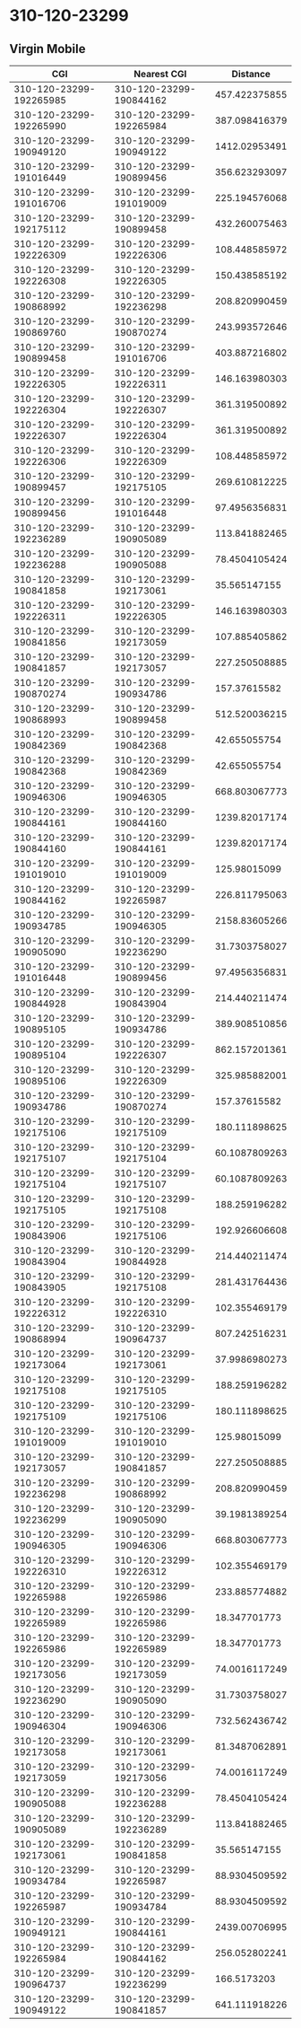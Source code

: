 # 310-120-23299
## Virgin Mobile


| CGI | Nearest CGI | Distance |
|-----|-------------|----------|
| 310-120-23299-192265985 | 310-120-23299-190844162 | 457.422375855 |
| 310-120-23299-192265990 | 310-120-23299-192265984 | 387.098416379 |
| 310-120-23299-190949120 | 310-120-23299-190949122 | 1412.02953491 |
| 310-120-23299-191016449 | 310-120-23299-190899456 | 356.623293097 |
| 310-120-23299-191016706 | 310-120-23299-191019009 | 225.194576068 |
| 310-120-23299-192175112 | 310-120-23299-190899458 | 432.260075463 |
| 310-120-23299-192226309 | 310-120-23299-192226306 | 108.448585972 |
| 310-120-23299-192226308 | 310-120-23299-192226305 | 150.438585192 |
| 310-120-23299-190868992 | 310-120-23299-192236298 | 208.820990459 |
| 310-120-23299-190869760 | 310-120-23299-190870274 | 243.993572646 |
| 310-120-23299-190899458 | 310-120-23299-191016706 | 403.887216802 |
| 310-120-23299-192226305 | 310-120-23299-192226311 | 146.163980303 |
| 310-120-23299-192226304 | 310-120-23299-192226307 | 361.319500892 |
| 310-120-23299-192226307 | 310-120-23299-192226304 | 361.319500892 |
| 310-120-23299-192226306 | 310-120-23299-192226309 | 108.448585972 |
| 310-120-23299-190899457 | 310-120-23299-192175105 | 269.610812225 |
| 310-120-23299-190899456 | 310-120-23299-191016448 | 97.4956356831 |
| 310-120-23299-192236289 | 310-120-23299-190905089 | 113.841882465 |
| 310-120-23299-192236288 | 310-120-23299-190905088 | 78.4504105424 |
| 310-120-23299-190841858 | 310-120-23299-192173061 | 35.565147155 |
| 310-120-23299-192226311 | 310-120-23299-192226305 | 146.163980303 |
| 310-120-23299-190841856 | 310-120-23299-192173059 | 107.885405862 |
| 310-120-23299-190841857 | 310-120-23299-192173057 | 227.250508885 |
| 310-120-23299-190870274 | 310-120-23299-190934786 | 157.37615582 |
| 310-120-23299-190868993 | 310-120-23299-190899458 | 512.520036215 |
| 310-120-23299-190842369 | 310-120-23299-190842368 | 42.655055754 |
| 310-120-23299-190842368 | 310-120-23299-190842369 | 42.655055754 |
| 310-120-23299-190946306 | 310-120-23299-190946305 | 668.803067773 |
| 310-120-23299-190844161 | 310-120-23299-190844160 | 1239.82017174 |
| 310-120-23299-190844160 | 310-120-23299-190844161 | 1239.82017174 |
| 310-120-23299-191019010 | 310-120-23299-191019009 | 125.98015099 |
| 310-120-23299-190844162 | 310-120-23299-192265987 | 226.811795063 |
| 310-120-23299-190934785 | 310-120-23299-190946305 | 2158.83605266 |
| 310-120-23299-190905090 | 310-120-23299-192236290 | 31.7303758027 |
| 310-120-23299-191016448 | 310-120-23299-190899456 | 97.4956356831 |
| 310-120-23299-190844928 | 310-120-23299-190843904 | 214.440211474 |
| 310-120-23299-190895105 | 310-120-23299-190934786 | 389.908510856 |
| 310-120-23299-190895104 | 310-120-23299-192226307 | 862.157201361 |
| 310-120-23299-190895106 | 310-120-23299-192226309 | 325.985882001 |
| 310-120-23299-190934786 | 310-120-23299-190870274 | 157.37615582 |
| 310-120-23299-192175106 | 310-120-23299-192175109 | 180.111898625 |
| 310-120-23299-192175107 | 310-120-23299-192175104 | 60.1087809263 |
| 310-120-23299-192175104 | 310-120-23299-192175107 | 60.1087809263 |
| 310-120-23299-192175105 | 310-120-23299-192175108 | 188.259196282 |
| 310-120-23299-190843906 | 310-120-23299-192175106 | 192.926606608 |
| 310-120-23299-190843904 | 310-120-23299-190844928 | 214.440211474 |
| 310-120-23299-190843905 | 310-120-23299-192175108 | 281.431764436 |
| 310-120-23299-192226312 | 310-120-23299-192226310 | 102.355469179 |
| 310-120-23299-190868994 | 310-120-23299-190964737 | 807.242516231 |
| 310-120-23299-192173064 | 310-120-23299-192173061 | 37.9986980273 |
| 310-120-23299-192175108 | 310-120-23299-192175105 | 188.259196282 |
| 310-120-23299-192175109 | 310-120-23299-192175106 | 180.111898625 |
| 310-120-23299-191019009 | 310-120-23299-191019010 | 125.98015099 |
| 310-120-23299-192173057 | 310-120-23299-190841857 | 227.250508885 |
| 310-120-23299-192236298 | 310-120-23299-190868992 | 208.820990459 |
| 310-120-23299-192236299 | 310-120-23299-190905090 | 39.1981389254 |
| 310-120-23299-190946305 | 310-120-23299-190946306 | 668.803067773 |
| 310-120-23299-192226310 | 310-120-23299-192226312 | 102.355469179 |
| 310-120-23299-192265988 | 310-120-23299-192265986 | 233.885774882 |
| 310-120-23299-192265989 | 310-120-23299-192265986 | 18.347701773 |
| 310-120-23299-192265986 | 310-120-23299-192265989 | 18.347701773 |
| 310-120-23299-192173056 | 310-120-23299-192173059 | 74.0016117249 |
| 310-120-23299-192236290 | 310-120-23299-190905090 | 31.7303758027 |
| 310-120-23299-190946304 | 310-120-23299-190946306 | 732.562436742 |
| 310-120-23299-192173058 | 310-120-23299-192173061 | 81.3487062891 |
| 310-120-23299-192173059 | 310-120-23299-192173056 | 74.0016117249 |
| 310-120-23299-190905088 | 310-120-23299-192236288 | 78.4504105424 |
| 310-120-23299-190905089 | 310-120-23299-192236289 | 113.841882465 |
| 310-120-23299-192173061 | 310-120-23299-190841858 | 35.565147155 |
| 310-120-23299-190934784 | 310-120-23299-192265987 | 88.9304509592 |
| 310-120-23299-192265987 | 310-120-23299-190934784 | 88.9304509592 |
| 310-120-23299-190949121 | 310-120-23299-190844161 | 2439.00706995 |
| 310-120-23299-192265984 | 310-120-23299-190844162 | 256.052802241 |
| 310-120-23299-190964737 | 310-120-23299-192236299 | 166.5173203 |
| 310-120-23299-190949122 | 310-120-23299-190841857 | 641.111918226 |

